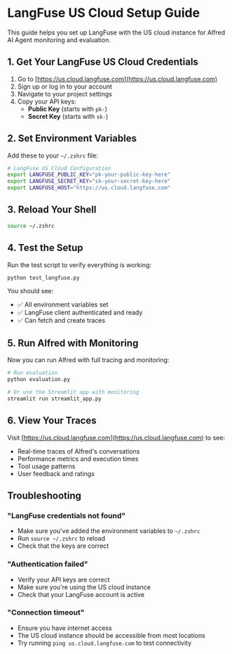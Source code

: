 # LangFuse US Cloud Setup Guide

This guide helps you set up LangFuse with the US cloud instance for Alfred AI Agent monitoring and evaluation.

## 1. Get Your LangFuse US Cloud Credentials

1. Go to [https://us.cloud.langfuse.com](https://us.cloud.langfuse.com)
2. Sign up or log in to your account
3. Navigate to your project settings
4. Copy your API keys:
   - **Public Key** (starts with `pk-`)
   - **Secret Key** (starts with `sk-`)

## 2. Set Environment Variables

Add these to your `~/.zshrc` file:

```bash
# LangFuse US Cloud Configuration
export LANGFUSE_PUBLIC_KEY="pk-your-public-key-here"
export LANGFUSE_SECRET_KEY="sk-your-secret-key-here"
export LANGFUSE_HOST="https://us.cloud.langfuse.com"
```

## 3. Reload Your Shell

```bash
source ~/.zshrc
```

## 4. Test the Setup

Run the test script to verify everything is working:

```bash
python test_langfuse.py
```

You should see:
- ✅ All environment variables set
- ✅ LangFuse client authenticated and ready
- ✅ Can fetch and create traces

## 5. Run Alfred with Monitoring

Now you can run Alfred with full tracing and monitoring:

```bash
# Run evaluation
python evaluation.py

# Or use the Streamlit app with monitoring
streamlit run streamlit_app.py
```

## 6. View Your Traces

Visit [https://us.cloud.langfuse.com](https://us.cloud.langfuse.com) to see:
- Real-time traces of Alfred's conversations
- Performance metrics and execution times
- Tool usage patterns
- User feedback and ratings

## Troubleshooting

### "LangFuse credentials not found"
- Make sure you've added the environment variables to `~/.zshrc`
- Run `source ~/.zshrc` to reload
- Check that the keys are correct

### "Authentication failed"
- Verify your API keys are correct
- Make sure you're using the US cloud instance
- Check that your LangFuse account is active

### "Connection timeout"
- Ensure you have internet access
- The US cloud instance should be accessible from most locations
- Try running `ping us.cloud.langfuse.com` to test connectivity 